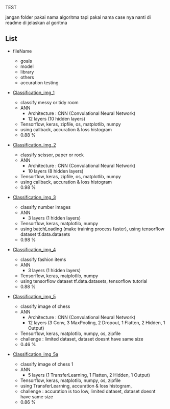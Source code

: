TEST

jangan folder pakai nama algoritma tapi pakai nama case nya nanti di readme di jelaskan al goritma

## List

- fileName
  - goals
  - model
  - library 
  - others
  - accuration testing
 
 
- [Classification_img_1](https://github.com/42win/machineLearning/tree/main/Supervised/Classification/Image_Classification/Classification_img_1)
  - classify messy or tidy room
  - ANN
    - Architecture : CNN (Convulational Neural Network) 
    - 12 layers (10 hidden layers) 
  - Tensorflow, keras, zipfile, os, matplotlib, numpy 
  - using callback, accuration & loss histogram
  - 0.88 %
  
- [Classification_img_2](https://github.com/42win/machineLearning/tree/main/Supervised/Classification/Image_Classification/Classification_img_2)
  - classify scissor, paper or rock
  - ANN
    - Architecture : CNN (Convulational Neural Network) 
    - 10 layers (8 hidden layers) 
  - Tensorflow, keras, zipfile, os, matplotlib, numpy 
  - using callback, accuration & loss histogram
  - 0.98 %

- [Classification_img_3](https://github.com/42win/machineLearning/tree/main/Supervised/Classification/Image_Classification/Classification_img_3)
  - classify number images
  - ANN
    - 3 layers (1 hidden layers) 
  - Tensorflow, keras, matplotlib, numpy 
  - using batchLoading (make training process faster), using tensorflow dataset tf.data.datasets
  - 0.98 %
 
- [Classification_img_4](https://github.com/42win/machineLearning/tree/main/Supervised/Classification/Image_Classification/Classification_img_4)
  - classify fashion items
  - ANN
    - 3 layers (1 hidden layers) 
  - Tensorflow, keras, matplotlib, numpy
  - using tensorflow dataset tf.data.datasets, tensorflow tutorial
  - 0.88 %  
  
- [Classification_img_5](https://github.com/42win/machineLearning/tree/main/Supervised/Classification/Image_Classification/Classification_img_5)
  - classify image of chess
  - ANN
    - Architecture : CNN (Convulational Neural Network) 
    - 12 layers (3 Conv, 3 MaxPooling, 2 Dropout, 1 Flatten, 2 Hidden, 1 Output) 
  - Tensorflow, keras, matplotlib, numpy, os, zipfile
  - challenge : limited dataset, dataset doesnt have same size
  - 0.46 %
 
 - [Classification_img_5a](https://github.com/42win/machineLearning/tree/main/Supervised/Classification/Image_Classification/Classification_img_5a)
    - classify image of chess 1
    - ANN 
      - 5 layers (1 TransferLearning, 1 Flatten, 2 Hidden, 1 Output) 
    - Tensorflow, keras, matplotlib, numpy, os, zipfile
    - using TransferLearning, accuration & loss histogram,
    - challenge : accuration is too low, limited dataset, dataset doesnt have same size
    - 0.86 %

